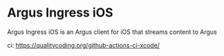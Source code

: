 # Argus Ingress iOS

Argus Ingress iOS is an Argus client for iOS that streams content to Argus

ci: https://qualitycoding.org/github-actions-ci-xcode/